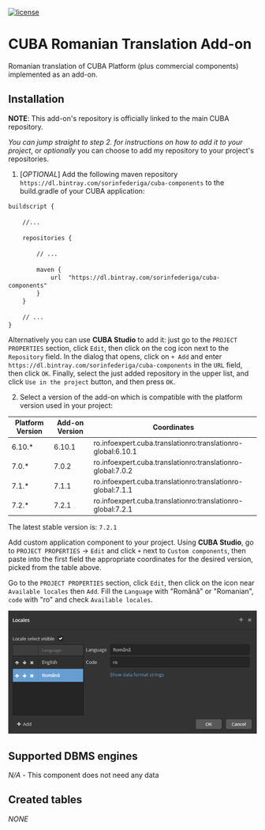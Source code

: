 [![license](https://img.shields.io/badge/license-Apache%20License%202.0-blue.svg?style=flat)](http://www.apache.org/licenses/LICENSE-2.0)

# CUBA Romanian Translation Add-on

Romanian translation of CUBA Platform (plus commercial components) implemented as an add-on.

## Installation

**NOTE**: This add-on's repository is officially linked to the main CUBA repository.

*You can jump straight to step 2. for instructions on how to add it to your project*, or *optionally*
you can choose to add my repository to your project's repositories.  

1. [*OPTIONAL*] Add the following maven repository `https://dl.bintray.com/sorinfederiga/cuba-components` to the build.gradle of your CUBA application:

```
buildscript {
    
    //...
    
    repositories {
    
        // ...
    
        maven {
            url  "https://dl.bintray.com/sorinfederiga/cuba-components"
        }
    }
    
    // ...
}
```

Alternatively you can use **CUBA Studio** to add it: just go to the `PROJECT PROPERTIES` section,
click `Edit`, then click on the cog icon next to the `Repository` field.
In the dialog that opens, click on `+ Add` and enter `https://dl.bintray.com/sorinfederiga/cuba-components`
in the `URL` field, then click `OK`. Finally, select the just added repository in the upper list,
and click `Use in the project` button, and then press `OK`.

2. Select a version of the add-on which is compatible with the platform version used in your project:

| Platform Version | Add-on Version | Coordinates
| ---------------- | -------------- | ------------
| 6.10.*           | 6.10.1         | ro.infoexpert.cuba.translationro:translationro-global:6.10.1
| 7.0.*            | 7.0.2          | ro.infoexpert.cuba.translationro:translationro-global:7.0.2
| 7.1.*            | 7.1.1          | ro.infoexpert.cuba.translationro:translationro-global:7.1.1
| 7.2.*            | 7.2.1          | ro.infoexpert.cuba.translationro:translationro-global:7.2.1

The latest stable version is: `7.2.1`

Add custom application component to your project. Using **CUBA Studio**, go to `PROJECT PROPERTIES` -> `Edit` and click `+` next to `Custom components`,
then paste into the first field the appropriate coordinates for the desired version, picked from the table above.

Go to the `PROJECT PROPERTIES` section, click `Edit`, then click on the icon near `Available locales` then `Add`. Fill the `Language` with "Română" or "Romanian", `code` with "ro" and check `Available locales`.

![](add_locales.png)

## Supported DBMS engines

_N/A_ - This component does not need any data

## Created tables

_NONE_
